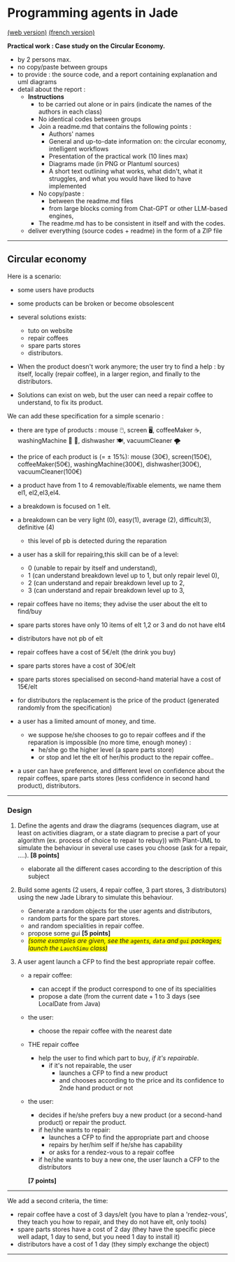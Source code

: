<meta name="description" content="Programming multi-agent in Java : use of an updated version of the Jade 
platform. Materials for Jade Tutorial : communication, protocols, votes, services, behaviors, ..." />

# Programming agents in Jade

[(web version)](https://emmanueladam.github.io/jade/)
[(french version)](https://github.com/EmmanuelADAM/jade/tree/master/)

**Practical work : Case study on the Circular Economy.**
- by 2 persons max.
- no copy/paste between groups
- to provide : the source code, and a report containing explanation and uml diagrams
- detail about the report :
  - **Instructions**
    - to be carried out alone or in pairs (indicate the names of the authors in each class)
    - No identical codes between groups 
    - Join a readme.md that contains the following points :
      - Authors' names
      - General and up-to-date information on: the circular economy, intelligent workflows
      - Presentation of the practical work (10 lines max)
      - Diagrams made (in PNG or Plantuml sources)
      - A short text outlining what works, what didn't, what it struggles, and what you would have liked to have implemented 
    - No copy/paste :
      - between the readme.md files
      - from large blocks coming from Chat-GPT or other LLM-based engines, 
    - The readme.md has to be consistent in itself and with the codes.
  - deliver everything (source codes + readme) in the form of a ZIP file

----
## Circular economy

Here is a scenario:

- some users have products
- some products can be broken or become obsolescent
- several solutions exists:
    - tuto on website
    - repair coffees
    - spare parts stores
    - distributors.

- When the product doesn't work anymore; the user try to find a help : by itself, locally (repair coffee), in a larger
  region, and finally to the distributors.

- Solutions can exist on web, but the user can need a repair coffee to understand, to fix its product.

We can add these specification for a simple scenario :
- there are type of products : mouse :computer_mouse:, screen :desktop_computer:,  coffeeMaker :coffee:, washingMachine :dress: :jeans:, dishwasher :plate_with_cutlery:,  vacuumCleaner :tornado:
- the price of each product is (= ± 15%): mouse  (30€), screen(150€),  coffeeMaker(50€), washingMachine(300€), dishwasher(300€),  vacuumCleaner(100€)
- a product have from 1 to 4 removable/fixable elements, we name them el1, el2,el3,el4.
- a breakdown is focused on 1 elt.
- a breakdown can be very light (0), easy(1), average (2), difficult(3), definitive (4)
    - this level of pb is detected during the reparation
- a user has a skill for repairing,this skill can be of a level:
    - 0 (unable to repair by itself and understand),
    - 1 (can understand breakdown level up to 1, but only repair level 0),
    - 2 (can understand and repair breakdown level up to 2,
    - 3 (can understand and repair breakdown level up to 3,

- repair coffees have no items; they advise the user about the elt to find/buy
- spare parts stores have only 10 items of elt 1,2 or 3 and do not have elt4
- distributors have not pb of elt

- repair coffees have a cost of 5€/elt (the drink you buy)
- spare parts stores have a cost of 30€/elt
- spare parts stores specialised on second-hand material have a cost of 15€/elt
- for distributors the replacement is the price of the product (generated randomly from the specification)

- a user has a limited amount of money, and time.
    - we suppose he/she chooses to go to repair coffees and if the reparation is impossible (no more time, enough money)  :
        - he/she go the  higher level (a spare parts store)
        - or stop and let the elt of her/his product to the repair coffee..

- a user can have preference, and different level on confidence about the repair coffees, spare parts stores (less confidence in second hand product), distributors.

---
### Design
1. Define the agents and draw the diagrams (sequences diagram, use at least on activities diagram, or a state diagram to precise a part of your algorithm (ex. process of choice to repair to rebuy)) with Plant-UML
   to simulate the behaviour in several use cases you choose (ask for a repair, ....). **[8 points]**
    - elaborate all the different cases according to the description of this subject

2. Build some agents (2 users, 4 repair coffee, 3 part stores, 3 distributors) using the new Jade Library to simulate this behaviour.
    - Generate a random objects for the user agents and distributors,
    - random parts for the spare part stores.
    - and random specialities in repair coffee.
    - propose some gui **[5 points]**
    - <span style="background-color:yellow">*(some examples are given, see the ``agents``, ``data`` and ``gui`` packages; launch the ``LauchSimu`` class)*</span>

3. A user agent launch a CFP to find the best appropriate repair coffee.
    -  a repair coffee:
        - can accept if the product correspond to one of its specialities
        - propose a date (from the current date + 1 to 3 days (see LocalDate from Java)
    - the user:
        - choose the repair coffee with the nearest date
    - THE repair coffee
        - help the user to find which part to buy, *if it's repairable*.
            - if it's not repairable, the user
                - launches a CFP to find a new product
                - and chooses according to the price and its confidence to 2nde hand product or not
    - the user:
        - decides if he/she prefers buy a new product (or a second-hand product) or repair the product.
        - if he/she wants to repair:
            - launches a CFP to find the appropriate part and choose
            - repairs by her/him self if he/she has capability
            - or asks for a rendez-vous to a repair coffee
        - if he/she wants to buy a new one, the user launch a CFP to the distributors

      **[7 points]**

---

We add a second criteria, the time:
- repair coffee have a cost of 3 days/elt (you have to plan a 'rendez-vous', they teach you how to repair, and they do not have elt, only tools)
- spare parts stores  have a cost of 2 day (they have the specific piece well adapt, 1 day to send, but you need 1 day to install it)
- distributors have a cost of 1 day (they simply exchange the object)

---